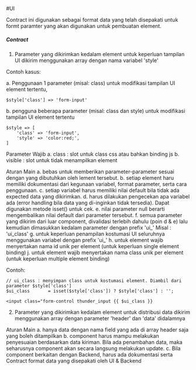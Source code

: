 #UI

Contract ini digunakan sebagai format data yang telah disepakati untuk formt paramter yang akan digunakan untuk pembuatan element. 

##### Contract

1. Parameter yang dikirimkan kedalam element untuk keperluan tampilan UI dikirim menggunakan array dengan nama variabel 'style'

Contoh kasus:

a. Penggunaan 1 parameter (misal: class) untuk modifikasi tampilan UI element tertentu, 

	$style['class'] => 'form-input'
	
b. pengguna beberapa parameter (misal: class dan style) untuk modifikasi tampilan UI element tertentu
	
	$style => [
		'class' => 'form-input',
		'style' => 'color:red;',
	]
	
Parameter Wajib
a. class : slot untuk class css atau bahkan binding js
b. visible : slot untuk tidak menampilkan element

Aturan Main
a. bebas untuk memberikan parameter-parameter sesuai dengan yang dibutuhkan oleh lement tersebut.
b. setiap element haru memiliki dokumentasi dari kegunaan variabel, format parameter, serta cara penggunaan.
c. setiap variabel harus memiliki nilai default bila tidak ada expected data yang dikirimkan.
d. harus dilakukan pengecekan apa variabel ada (error handling bila data yang di-inginkan tidak tersedia). Dapat digunakan metode isset() untuk cek.
e. nilai parameter null berarti mengembalikan nilai default dari parameter tersebut.
f. semua parameter yang dikirim dari luar component, divalidasi terlebih dahulu (poin d & e) lalu kemudian dimasukkan kedalam parameter dengan prefix 'ui_' Misal : 'ui_class'
g. untuk keperluan penampilan kostumasi UI seluruhnya menggunakan variabel dengan prefix 'ui_'
h. untuk element wajib menyertakan nama id unik per element (untuk keperluan single element binding)
j. untuk element wajib menyertakan nama class unik per element (untuk keperluan multiple element binding)

Contoh:

	// ui_class : menyimpan class untuk kostumasi element. Diambil dari parameter $style['class']
	$ui_class 		= isset($style['class']) ? $style['class'] : '';
	
	<input class="form-control thunder_input {{ $ui_class }}

2. Parameter yang dikirimkan kedalam element untuk distribusi data dikirim menggunakan array dengan parameter 'header' dan 'data' didalamnya

Aturan Main
a. hanya data dengan nama field yang ada di array header saja yang boleh ditampilkan 
b. component harus mampu melakukan penyesuaian berdasarkan data kiriman. Bila ada penambahan data, maka seharusnya component akan secara langsung melakukan update.
c. Bila component berkaitan dengan Backend, harus ada dokumentasi serta Contract format data yang disepakati oleh UI & Backend

